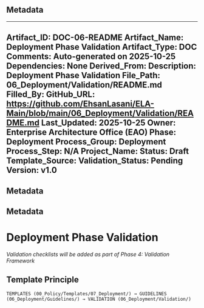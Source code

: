 ## Metadata
---
Artifact_ID: DOC-06-README
Artifact_Name: Deployment Phase Validation
Artifact_Type: DOC
Comments: Auto-generated on 2025-10-25
Dependencies: None
Derived_From: 
Description: Deployment Phase Validation
File_Path: 06_Deployment/Validation/README.md
Filled_By: 
GitHub_URL: https://github.com/EhsanLasani/ELA-Main/blob/main/06_Deployment/Validation/README.md
Last_Updated: 2025-10-25
Owner: Enterprise Architecture Office (EAO)
Phase: Deployment
Process_Group: Deployment
Process_Step: N/A
Project_Name: 
Status: Draft
Template_Source: 
Validation_Status: Pending
Version: v1.0
---
## Metadata
## Metadata
# Deployment Phase Validation

*Validation checklists will be added as part of Phase 4: Validation Framework*

## Template Principle
```
TEMPLATES (00_Policy/Templates/07_Deployment/) → GUIDELINES (06_Deployment/Guidelines/) → VALIDATION (06_Deployment/Validation/)
```
